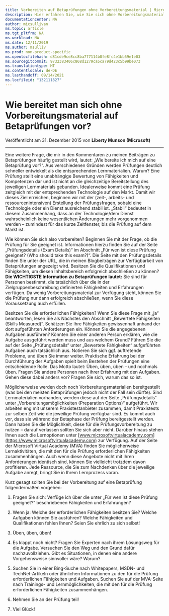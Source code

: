 ```yaml
---
title: Vorbereiten auf Betaprüfungen ohne Vorbereitungsmaterial | Microsoft-Dokumentation
description: Hier erfahren Sie, wie Sie sich ohne Vorbereitungsmaterial auf Betaprüfungen vorbereiten.
documentationcenter: NA
author: micsullivan
ms.topic: article
ms.tgt_pltfrm: NA
ms.workload: NA
ms.date: 12/11/2019
ms.author: msulliv
ms.prod: non-product-specific
ms.openlocfilehash: d81cde9ce8cc8ba777114b8fe8fc4e1bb59e1e03
ms.sourcegitcommit: 9732383406c868d1279ca5ca79d423c5b99be073
ms.translationtype: HT
ms.contentlocale: de-DE
ms.lasthandoff: 09/14/2021
ms.locfileid: "132111827"
---
```

# <a name="just-how-does-one-prepare-for-beta-exams-without-preparation-materials"></a>Wie bereitet man sich ohne Vorbereitungsmaterial auf Betaprüfungen vor?

Veröffentlicht am 31. Dezember 2015 von **Liberty Munson (Microsoft)**

___

Eine weitere Frage, die mir in den Kommentaren zu meinen Beiträgen zu Betaprüfungen häufig gestellt wird, lautet: „Wie bereite ich mich auf eine Betaprüfung vor?“. Aus verschiedenen Gründen werden Prüfungen deutlich schneller entwickelt als die entsprechenden Lernmaterialien. Warum? Eine Prüfung stellt eine unabhängige Bewertung von Fähigkeiten und Kompetenzen dar und ist nicht an die gleichzeitige Bereitstellung des jeweiligen Lernmaterials gebunden. Idealerweise kommt eine Prüfung zeitgleich mit der entsprechenden Technologie auf den Markt. Damit wir dieses Ziel erreichen, beginnen wir mit der (zeit-, arbeits- und ressourcenintensiven) Erstellung der Prüfungsfragen, sobald eine Technologie oder ein Dienst ausreichend stabil ist. „Stabil“ bedeutet in diesem Zusammenhang, dass an der Technologie/dem Dienst wahrscheinlich keine wesentlichen Änderungen mehr vorgenommen werden – zumindest für das kurze Zeitfenster, bis die Prüfung auf dem Markt ist.

Wie können Sie sich also vorbereiten? Beginnen Sie mit der Frage, ob die Prüfung für Sie geeignet ist. Informationen hierzu finden Sie auf der Seite „Prüfungsdetails (Exam Details)“ im Abschnitt „Für wen ist diese Prüfung geeignet? (Who should take this exam?)“. Die Seite mit den Prüfungsdetails finden Sie unter der URL, die in meinen Blogbeiträgen zur Verfügbarkeit von Betaprüfungen angezeigt wird. Besitzen Sie die Qualifikationen und Fähigkeiten, um diesen Inhaltsbereich erfolgreich abschließen zu können? **Die WICHTIGSTE Information zu Betaprüfungen lautet:** Sie sind für Personen bestimmt, die tatsächlich über die in der Zielgruppenbeschreibung definierten Fähigkeiten und Erfahrungen verfügen. Da wenig Vorbereitungsmaterial zur Verfügung steht, können Sie die Prüfung nur dann erfolgreich abschließen, wenn Sie diese Voraussetzung auch erfüllen.

Besitzen Sie die erforderlichen Fähigkeiten? Wenn Sie diese Frage mit „ja“ beantworten, lesen Sie als Nächstes den Abschnitt „Bewertete Fähigkeiten (Skills Measured)“. Schätzen Sie Ihre Fähigkeiten gewissenhaft anhand der dort aufgeführten Anforderungen ein. Können Sie die angegebenen Aufgaben ausführen? Könnten Sie einer anderen Person erklären, wie die Aufgabe ausgeführt werden muss und aus welchem Grund? Führen Sie die auf der Seite „Prüfungsdetails“ unter „Bewertete Fähigkeiten“ aufgeführten Aufgaben auch tatsächlich aus. Notieren Sie sich ggf. auftretende Probleme, und üben Sie immer weiter. Praktische Erfahrung bei der Durchführung der Aufgaben spielt beim Bestehen der Prüfungen eine entscheidende Rolle. Das Motto lautet: Üben, üben, üben – und nochmals üben. Fragen Sie andere Personen nach ihrer Erfahrung mit den Aufgaben. Gehen diese dabei anders vor? Fragen Sie sich, warum das so ist.

Möglicherweise werden doch noch Vorbereitungsmaterialien bereitgestellt (was bei den meisten Betaprüfungen jedoch nicht der Fall sein dürfte). Sind Lernmaterialien vorhanden, werden diese auf der Seite „Prüfungsdetails“ unter „Vorbereitungsmöglichkeiten (Preparation Options)“ aufgeführt.  Wir arbeiten eng mit unserem Praxistestanbieter zusammen, damit Praxistests zur selben Zeit wie die jeweilige Prüfung verfügbar sind. Es kommt auch vor, dass sie während der Betaphase der Prüfung bereitgestellt werden. Dann haben Sie die Möglichkeit, diese für die Prüfungsvorbereitung zu nutzen – darauf verlassen sollten Sie sich aber nicht. Darüber hinaus stehen Ihnen auch die Lernoptionen unter [www.microsoftvirtualacademy.com](https://www.microsoftvirtualacademy.com) zur Verfügung. Auf der Seite der Microsoft Virtual Academy (MVA) finden Sie möglicherweise Lernaktivitäten, die mit den für die Prüfung erforderlichen Fähigkeiten zusammenhängen. Auch wenn diese Angebote nicht mit Ihren Anforderungen identisch sind, können Sie vielleicht trotzdem davon profitieren. Jede Ressource, die Sie zum Nachdenken über die jeweilige Aufgabe anregt, bringt Sie in Ihrem Lernprozess voran.

Kurz gesagt sollten Sie bei der Vorbereitung auf eine Betaprüfung folgendermaßen vorgehen:

1. Fragen Sie sich: Verfüge ich über die unter „Für wen ist diese Prüfung geeignet?“ beschriebenen Fähigkeiten und Erfahrungen?

2. Wenn ja: Welche der erforderlichen Fähigkeiten besitzen Sie? Welche Aufgaben können Sie ausführen? Welche Fähigkeiten und Qualifikationen fehlen Ihnen? Seien Sie ehrlich zu sich selbst!

3. Üben, üben, üben!

4. Es klappt noch nicht? Fragen Sie Experten nach ihrem Lösungsweg für die Aufgabe. Versuchen Sie den Weg und den Grund dafür nachzuvollziehen. Gibt es Situationen, in denen eine andere Vorgehensweise sinnvoller wäre? Warum?

5. Suchen Sie in einer Bing-Suche nach Whitepapers, MSDN- und TechNet-Artikeln oder ähnlichen Informationen zu den für die Prüfung erforderlichen Fähigkeiten und Aufgaben. Suchen Sie auf der MVA-Seite nach Trainings- und Lernmöglichkeiten, die mit den für die Prüfung erforderlichen Fähigkeiten zusammenhängen.

6. Nehmen Sie an der Prüfung teil!

7. Viel Glück!